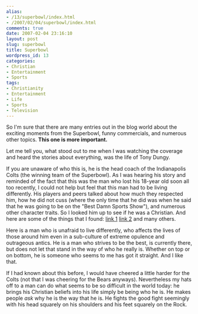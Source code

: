 ```yaml
---
alias:
- /13/superbowl/index.html
- /2007/02/04/superbowl/index.html
comments: true
date: 2007-02-04 23:16:10
layout: post
slug: superbowl
title: Superbowl
wordpress_id: 13
categories:
- Christian
- Entertainment
- Sports
tags:
- Christianity
- Entertainment
- Life
- Sports
- Television
---
```


So I'm sure that there are many entries out in the blog world about the exciting moments from the Superbowl, funny commercials, and numerous other topics.  **This one is more important.**

Let me tell you, what stood out to me when I was watching the coverage and heard the stories about everything, was the life of Tony Dungy.

If you are unaware of who this is, he is the head coach of the Indianapolis Colts (the winning team of the Superbowl).  As I was hearing his story and reminded of the fact that this was the man who lost his 18-year old soon all too recently, I could not help but feel that this man had to be living differently.  His players and peers talked about how much they respected him, how he did not cuss (where the only time that he did was when he said that he was going to be on the "Best Damn Sports Show"), and numerous other character traits.  So I looked him up to see if he was a Christian.  And here are some of the things that I found: [link 1](http://www.chattanoogan.com/articles/article_63714.asp) [link 2](http://sports.espn.go.com/nfl/feature/featureVideo?page=amazinggrace) and many others.

Here is a man who is unafraid to live differently, who affects the lives of those around him even in a sub-culture of extreme opulence and outrageous antics.  He is a man who strives to be the best, is currently there, but does not let that stand in the way of who he really is.  Whether on top or on bottom, he is someone who seems to me has got it straight.  And I like that.

If I had known about this before, I would have cheered a little harder for the Colts (not that I was cheering for the Bears anyways).  Nevertheless my hats off to a man can do what seems to be so difficult in the world today: he brings his Christian beliefs into his life simply be being who he is.  He makes people _ask_ why he is the way that he is.  He fights the good fight seemingly with his head squarely on his shoulders and his feet squarely on the Rock.
